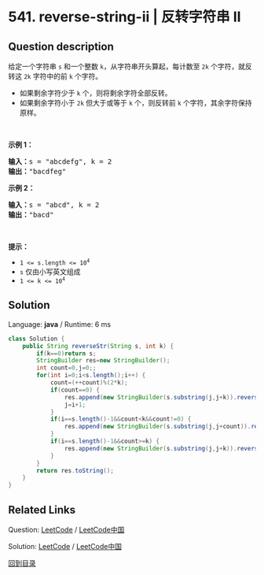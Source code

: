 ﻿# 541. reverse-string-ii | 反转字符串 II

## Question description

<!--If you want to use the English description, use <p>Given a string <code>s</code> and an integer <code>k</code>, reverse the first <code>k</code> characters for every <code>2k</code> characters counting from the start of the string.</p>

<p>If there are fewer than <code>k</code> characters left, reverse all of them. If there are less than <code>2k</code> but greater than or equal to <code>k</code> characters, then reverse the first <code>k</code> characters and left the other as original.</p>

<p>&nbsp;</p>
<p><strong>Example 1:</strong></p>
<pre><strong>Input:</strong> s = "abcdefg", k = 2
<strong>Output:</strong> "bacdfeg"
</pre><p><strong>Example 2:</strong></p>
<pre><strong>Input:</strong> s = "abcd", k = 2
<strong>Output:</strong> "bacd"
</pre>
<p>&nbsp;</p>
<p><strong>Constraints:</strong></p>

<ul>
	<li><code>1 &lt;= s.length &lt;= 10<sup>4</sup></code></li>
	<li><code>s</code> consists of only lowercase English letters.</li>
	<li><code>1 &lt;= k &lt;= 10<sup>4</sup></code></li>
</ul>
 instead-->
<p>给定一个字符串 <code>s</code> 和一个整数 <code>k</code>，从字符串开头算起，每计数至 <code>2k</code> 个字符，就反转这 <code>2k</code> 字符中的前 <code>k</code> 个字符。</p>

<ul>
	<li>如果剩余字符少于 <code>k</code> 个，则将剩余字符全部反转。</li>
	<li>如果剩余字符小于 <code>2k</code> 但大于或等于 <code>k</code> 个，则反转前 <code>k</code> 个字符，其余字符保持原样。</li>
</ul>

<p>&nbsp;</p>

<p><strong>示例 1：</strong></p>

<pre>
<strong>输入：</strong>s = "abcdefg", k = 2
<strong>输出：</strong>"bacdfeg"
</pre>

<p><strong>示例 2：</strong></p>

<pre>
<strong>输入：</strong>s = "abcd", k = 2
<strong>输出：</strong>"bacd"
</pre>

<p>&nbsp;</p>

<p><strong>提示：</strong></p>

<ul>
	<li><code>1 &lt;= s.length &lt;= 10<sup>4</sup></code></li>
	<li><code>s</code> 仅由小写英文组成</li>
	<li><code>1 &lt;= k &lt;= 10<sup>4</sup></code></li>
</ul>




## Solution

Language: **java**  /  Runtime: 6 ms

```java
class Solution {
    public String reverseStr(String s, int k) {
        if(k==0)return s;
        StringBuilder res=new StringBuilder();
        int count=0,j=0;;
        for(int i=0;i<s.length();i++) {
            count=(++count)%(2*k);
            if(count==0) {
                res.append(new StringBuilder(s.substring(j,j+k)).reverse().toString()+s.substring(j+k,i+1));
                j=i+1;
            }
            if(i==s.length()-1&&count<k&&count!=0) {
                res.append(new StringBuilder(s.substring(j,j+count)).reverse().toString());
            }
            if(i==s.length()-1&&count>=k) {
                res.append(new StringBuilder(s.substring(j,j+k)).reverse().toString()+s.substring(j+k,i+1));
            }
        }
        return res.toString();
    }
}  
```



## Related Links

Question: [LeetCode](https://leetcode.com/problems/reverse-string-ii/description/)  /  [LeetCode中国](https://leetcode-cn.com/problems/reverse-string-ii/description/)

Solution: [LeetCode](https://leetcode.com/articles/reverse-string-ii/)  /  [LeetCode中国](https://leetcode-cn.com/articles/reverse-string-ii/)

[回到目录](../README.md)